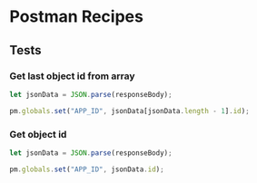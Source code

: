 # Postman Recipes

## Tests

### Get last object id from array

```js
let jsonData = JSON.parse(responseBody);

pm.globals.set("APP_ID", jsonData[jsonData.length - 1].id);
```

### Get object id

```js
let jsonData = JSON.parse(responseBody);

pm.globals.set("APP_ID", jsonData.id);
```
